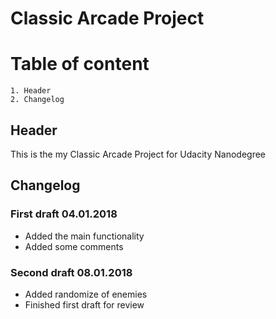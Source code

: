 # Classic Arcade Project

# Table of content
    1. Header
    2. Changelog
## Header 

This is the my Classic Arcade Project for Udacity Nanodegree

## Changelog

### First draft 04.01.2018

 - Added the main functionality
 - Added some comments

 ### Second draft 08.01.2018

 - Added randomize of enemies
 - Finished first draft for review




